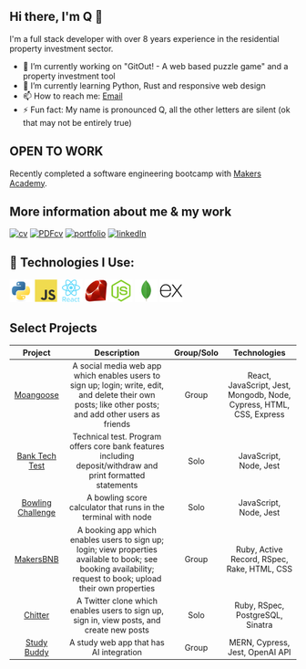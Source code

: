 ## Hi there, I'm Q 👋

I'm a full stack developer with over 8 years experience in the residential property investment sector.

- 🔭 I’m currently working on "GitOut! - A web based puzzle game" and a property investment tool
- 🌱 I’m currently learning Python, Rust and responsive web design
- 📫 How to reach me: [Email](quddusrahman@pm.me) 
- ⚡ Fun fact: My name is pronounced Q, all the other letters are silent (ok that may not be entirely true)

## **OPEN TO WORK**
Recently completed a software engineering bootcamp with [Makers Academy](https://makers.tech/).

## More information about me & my work
[<img width="100" alt="cv" src="https://github.com/SomthingInteresting/SomthingInteresting/assets/122159337/87d115c7-4d5d-4780-9840-1813a84f6558">](https://github.com/somthinginteresting/CV "Github CV")  [<img width="100" alt="PDFcv" src="https://github.com/SomthingInteresting/SomthingInteresting/assets/122159337/dbcd6414-237b-432c-bd90-da7bb1b45c90">](https://github.com/somthinginteresting/CV "PDF CV") [<img width="100" alt="portfolio" src="https://github.com/SomthingInteresting/SomthingInteresting/assets/122159337/fbc2f121-b6d4-4148-aa2f-630527cdc1ea">](https://troopl.com/qrahman "portfolio") [<img width="100" alt="linkedIn" src="https://github.com/SomthingInteresting/SomthingInteresting/assets/122159337/4df87506-3b92-46de-95a8-34180305ca40">](https://www.linkedin.com/in/quddusrahman/ "linkedIn")


## 🧰 Technologies I Use:
<p align="left">
    <img src="https://raw.githubusercontent.com/devicons/devicon/master/icons/python/python-original.svg" alt="python" width="40" height="40"/>
    <img src="https://raw.githubusercontent.com/devicons/devicon/master/icons/javascript/javascript-original.svg" alt="javascript" width="40" height="40"/>
    <img src="https://raw.githubusercontent.com/devicons/devicon/master/icons/react/react-original-wordmark.svg" alt="react" width="40" height="40"/>
    <img src="https://raw.githubusercontent.com/devicons/devicon/master/icons/ruby/ruby-original.svg" alt="ruby" width="40" height="40"/>
    <img src="https://raw.githubusercontent.com/devicons/devicon/master/icons/nodejs/nodejs-original.svg" alt="nodejs" width="40" height="40"/>
    <img src="https://raw.githubusercontent.com/devicons/devicon/master/icons/mongodb/mongodb-original.svg" alt="mongodb" width="40" height="40"/>
    <img src="https://raw.githubusercontent.com/devicons/devicon/master/icons/express/express-original.svg" alt="express" width="40" height="40"/>
</p>

## Select Projects

| Project                 | Description                                                               |Group/Solo           | Technologies        |
|:--------------------:|:-------------------------------------------------------------------------:|:-------------------:|:-------------------:|
|[Moangoose](https://github.com/SomthingInteresting/acebook-mern-team-air) | A social media web app which enables users to sign up; login; write, edit, and delete their own posts; like other posts; and add other users as friends | Group | React, JavaScript, Jest, Mongodb, Node, Cypress, HTML, CSS, Express |
|[Bank Tech Test](https://github.com/somethinginteresting/bank-tech-test)| Technical test. Program offers core bank features including deposit/withdraw and print formatted statements | Solo | JavaScript, Node, Jest |
|[Bowling Challenge](https://github.com/somthinginteresting/bowling-challenge) | A bowling score calculator that runs in the terminal with node | Solo | JavaScript, Node, Jest | 
|[MakersBNB](https://github.com/somthinginteresting/makers-bnb) | A booking app which enables users to sign up; login; view properties available to book; see booking availability; request to book; upload their own properties | Group | Ruby, Active Record, RSpec, Rake, HTML, CSS |
|[Chitter](https://github.com/somthinginteresting/chitter-challenge) | A Twitter clone which enables users to sign up, sign in, view posts, and create new posts | Solo | Ruby, RSpec, PostgreSQL, Sinatra |
|[Study Buddy](https://github.com/somthinginteresting/study-buddy) | A study web app that has AI integration | Group | MERN, Cypress, Jest, OpenAI API |

